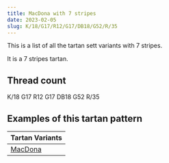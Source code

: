 ```yaml
---
title: MacDona with 7 stripes
date: 2023-02-05
slug: K/18/G17/R12/G17/DB18/G52/R/35
---
```

This is a list of all the tartan sett variants with 7 stripes.

It is a 7 stripes tartan.


## Thread count
K/18 G17 R12 G17 DB18 G52 R/35

## Examples of this tartan pattern

| Tartan Variants |
|---------------|
| [MacDona](/variants/k/18/g17/r12/g17/db18/g52/r/35-db000050-g008000-k000000-rc00000)||
